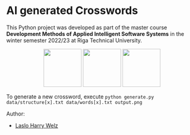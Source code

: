 # AI generated Crosswords

This Python project was developed as part of the master course **Development Methods of Applied Intelligent Software Systems** in the winter semester 2022/23 at Riga Technical University.


<p float="left" align="middle">
  <img src="../img/output_1.png" width="100" />
  <img src="../img/output_2.png" width="100" /> 
  <img src="../img/output_2.png" width="100" />
</p>

To generate a new crossword, execute `python generate.py data/structure[x].txt data/words[x].txt output.png`

Author:
- [Laslo Harry Welz](https://github.com/LasHarry/)
